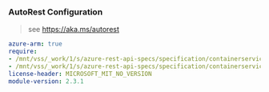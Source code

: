 ### AutoRest Configuration

> see https://aka.ms/autorest

``` yaml
azure-arm: true
require:
- /mnt/vss/_work/1/s/azure-rest-api-specs/specification/containerservice/resource-manager/readme.md
- /mnt/vss/_work/1/s/azure-rest-api-specs/specification/containerservice/resource-manager/readme.go.md
license-header: MICROSOFT_MIT_NO_VERSION
module-version: 2.3.1
```
